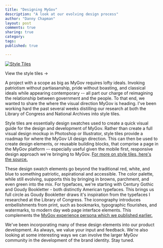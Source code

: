 ```yaml
---
title: "Designing MyGov"
description: "A look at our evolving design process"
author: "Danny Chapman"
layout: post
comments: true
sharing: true
category: 
tags: 
published: true

---
```


<div class="alignright" id="Gallery">

<a rel="lightbox" class="slideshow" href="http://presidential-innovation-fellows.github.com/mygov/images/content/style-tile-v1.png"><img src="http://presidential-innovation-fellows.github.com/mygov/images/content/styletiles-thumb.jpg" alt="Style Tiles" /></a>
  
<a rel="lightbox" class="slideshow" href="http://presidential-innovation-fellows.github.com/mygov/images/content/style-tile-v2.png" style="display: none;" alt="style tiles"><img src="http://presidential-innovation-fellows.github.com/mygov/images/content/style-tile-v2.png" style="display: none;" alt="style tiles" /></a>

<a rel="lightbox" class="slideshow" href="http://presidential-innovation-fellows.github.com/mygov/images/content/style-tile-v3.png" style="display: none;"><img src="http://presidential-innovation-fellows.github.com/mygov/images/content/style-tile-v3.png" style="display: none;" alt="style tiles" /></a>

<a rel="lightbox" class="slideshow" href="http://presidential-innovation-fellows.github.com/mygov/images/content/style-tile-v4.png" style="display: none;"><img src="http://presidential-innovation-fellows.github.com/mygov/images/content/style-tile-v4.png" style="display: none;" alt="style tiles" /></a>

<p>View the style tiles &rarr;</p>

</div>

A project with a scope as big as MyGov requires lofty ideals. Invoking patriotism without partiasanship, pride without boasting, and classical ideals while appearing contemporary -- all part our charge of reimagining the relationship between government and the people. To that end, we wanted to share the where the visual direction MyGov is heading. I've been working hard the past several weeks distilling our research at both the Library of Congress and National Archives into style tiles. 

<!-- more -->



Style tiles are essentially design swatches used to create a quick visual guide for the design and development of MyGov. Rather than create a full visual design mockup in Photoshop or Illustrator, style tiles provide a roadmap for where the MyGov UI design direction. This can then be used to create design elements, or reusable building blocks, that comprise a page in the MyGov platform -- especially useful given the mobile first, responsive design approach we're bringing to MyGov. [For more on style tiles, here's the source.](http://styletil.es/)

These design swatch elements go beyond the traditional red, white, and blue to something patriotic, aspirational and accessible. The color palette, while still evolving, supports this by bringing in browns, parchment, and even green into the mix. For typefaces, we're starting with Century Gothic and Goudy Bookletter - both distinctly American typefaces. This brings us full circle as Goudy Bookletter draws it's inspiration from the typefaces I researched at the Library of Congress. The iconography introduces embellishments from print, such as bookmarks, typographic flourishes, and watermarks, to modern day web page interface elements. This complements the 
[MyGov experience persona which we published earlier.](http://presidential-innovation-fellows.github.com/mygov/2012/10/15/my-gov-experience-ux-persona/)
  

We've been incorporating many of these design elements into our product development. As always, we value your input and feedback. We're also looking at some interesting ways we can involve the larger MyGov community in the development of the brand identity. Stay tuned.




